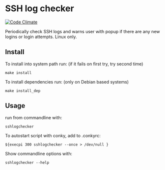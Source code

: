 SSH log checker
===============
[![Code Climate](https://codeclimate.com/github/kunesj/ssh-log-checker/badges/gpa.svg)](https://codeclimate.com/github/kunesj/ssh-log-checker)

Periodically check SSH logs and warns user with popup if there are any new logins or login attempts. Linux only.

Install 
-------

To install into system path run: (if it fails on first try, try second time)

    make install

To install dependencies run: (only on Debian based systems)

    make install_dep

Usage
-----

run from commandline with:

    sshlogchecker


To autostart script with conky, add to .conkyrc:

    ${execpi 300 sshlogchecker --once > /dev/null }


Show commandline options with:

    sshlogchecker --help
